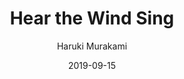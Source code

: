 ---
title: Hear the Wind Sing
author: Haruki Murakami
date: 2019-09-15
score: 3
pages: 178
cover: http://books.google.com/books/content?id=_QQeDAAAQBAJ&printsec=frontcover&img=1&zoom=1&source=gbs_api
link: https://books.google.com/books/about/Wind.html?hl=&id=_QQeDAAAQBAJ
---